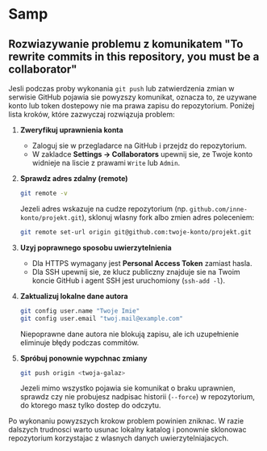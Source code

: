 # Samp

## Rozwiazywanie problemu z komunikatem "To rewrite commits in this repository, you must be a collaborator"

Jesli podczas proby wykonania `git push` lub zatwierdzenia zmian w serwisie GitHub pojawia sie powyzszy komunikat, oznacza to, ze uzywane konto lub token dostepowy nie ma prawa zapisu do repozytorium. Poniżej lista kroków, które zazwyczaj rozwiązuja problem:

1. **Zweryfikuj uprawnienia konta**
   - Zaloguj sie w przegladarce na GitHub i przejdz do repozytorium.
   - W zakladce **Settings → Collaborators** upewnij sie, ze Twoje konto widnieje na liscie z prawami `Write` lub `Admin`.

2. **Sprawdz adres zdalny (remote)**
   ```bash
   git remote -v
   ```
   Jezeli adres wskazuje na cudze repozytorium (np. `github.com/inne-konto/projekt.git`), sklonuj wlasny fork albo zmien adres poleceniem:
   ```bash
   git remote set-url origin git@github.com:twoje-konto/projekt.git
   ```

3. **Uzyj poprawnego sposobu uwierzytelnienia**
   - Dla HTTPS wymagany jest **Personal Access Token** zamiast hasla.
   - Dla SSH upewnij sie, ze klucz publiczny znajduje sie na Twoim koncie GitHub i agent SSH jest uruchomiony (`ssh-add -l`).

4. **Zaktualizuj lokalne dane autora**
   ```bash
   git config user.name "Twoje Imie"
   git config user.email "twoj.mail@example.com"
   ```
   Niepoprawne dane autora nie blokują zapisu, ale ich uzupełnienie eliminuje błędy podczas commitów.

5. **Spróbuj ponownie wypchnac zmiany**
   ```bash
   git push origin <twoja-galaz>
   ```
   Jezeli mimo wszystko pojawia sie komunikat o braku uprawnien, sprawdz czy nie probujesz nadpisac historii (`--force`) w repozytorium, do ktorego masz tylko dostep do odczytu.

Po wykonaniu powyzszych krokow problem powinien zniknac. W razie dalszych trudnosci warto usunac lokalny katalog i ponownie sklonowac repozytorium korzystajac z wlasnych danych uwierzytelniajacych.
